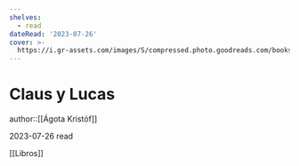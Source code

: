 ```yaml
---
shelves:
  - read
dateRead: '2023-07-26'
cover: >-
  https://i.gr-assets.com/images/S/compressed.photo.goodreads.com/books/1633385474l/43687282._SY475_.jpg
---
```

# Claus y Lucas

author::[[Ágota Kristóf]]

2023-07-26
read

[[Libros]]